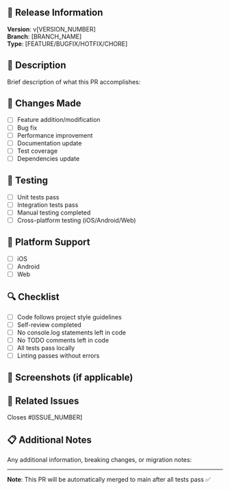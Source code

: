 ## 🚀 Release Information

**Version**: v[VERSION_NUMBER]  
**Branch**: [BRANCH_NAME]  
**Type**: [FEATURE/BUGFIX/HOTFIX/CHORE]

## 📝 Description

Brief description of what this PR accomplishes:

## 🔄 Changes Made

- [ ] Feature addition/modification
- [ ] Bug fix
- [ ] Performance improvement
- [ ] Documentation update
- [ ] Test coverage
- [ ] Dependencies update

## 🧪 Testing

- [ ] Unit tests pass
- [ ] Integration tests pass
- [ ] Manual testing completed
- [ ] Cross-platform testing (iOS/Android/Web)

## 📱 Platform Support

- [ ] iOS
- [ ] Android  
- [ ] Web

## 🔍 Checklist

- [ ] Code follows project style guidelines
- [ ] Self-review completed
- [ ] No console.log statements left in code
- [ ] No TODO comments left in code
- [ ] All tests pass locally
- [ ] Linting passes without errors

## 📸 Screenshots (if applicable)

<!-- Add screenshots for UI changes -->

## 🔗 Related Issues

Closes #[ISSUE_NUMBER]

## 📋 Additional Notes

Any additional information, breaking changes, or migration notes:

---

**Note**: This PR will be automatically merged to main after all tests pass ✅

